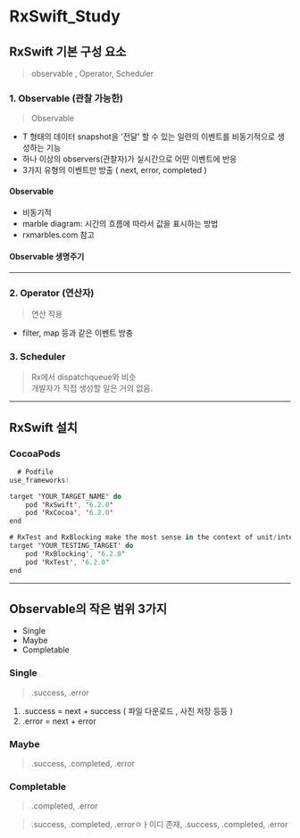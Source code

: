 # RxSwift_Study

## RxSwift 기본 구성 요소
> observable , Operator, Scheduler

### 1. Observable (관찰 가능한)
> Observable<T> 
  - T 형태의 데이터 snapshot을 '전달' 할 수 있는 일련의 이벤트를 비동기적으로 생성하는 기능
  - 하나 이상의 observers(관찰자)가 실시간으로 어떤 이벤트에 반응
  - 3가지 유형의 이벤트만 방출 ( next, error, completed )
  
#### Observable
  - 비동기적
  - marble diagram: 시간의 흐름에 따라서 값을 표시하는 방법
  - rxmarbles.com 참고
  
#### Observable 생명주기
  
  
--------
  
  

### 2. Operator (연산자)
> 연산 작용
  - filter, map 등과 같은 이벤트 방충
  
### 3. Scheduler
> Rx에서 dispatchqueue와 비슷  
> 개발자가 직접 생성할 일은 거의 없음.

--------
  
## RxSwift 설치
  
### CocoaPods
 
```swift
  # Podfile
use_frameworks!

target 'YOUR_TARGET_NAME' do
    pod 'RxSwift', '6.2.0'
    pod 'RxCocoa', '6.2.0'
end

# RxTest and RxBlocking make the most sense in the context of unit/integration tests
target 'YOUR_TESTING_TARGET' do
    pod 'RxBlocking', '6.2.0'
    pod 'RxTest', '6.2.0'
end
```

  
----------------
  
 ## Observable의 작은 범위 3가지 
  - Single
  - Maybe
  - Completable
  
 ### Single
  > .success, .error
  1. .success = next + success ( 파일 다운로드 , 사진 저장 등등 )  
  2. .error = next + error
  
 ### Maybe
  > .success, .completed, .error   
  
 ### Completable
  > .completed, .error
  
  > .success, .completed, .errorㅇㅏ이디 존재,
  > .success, .completed, .error
